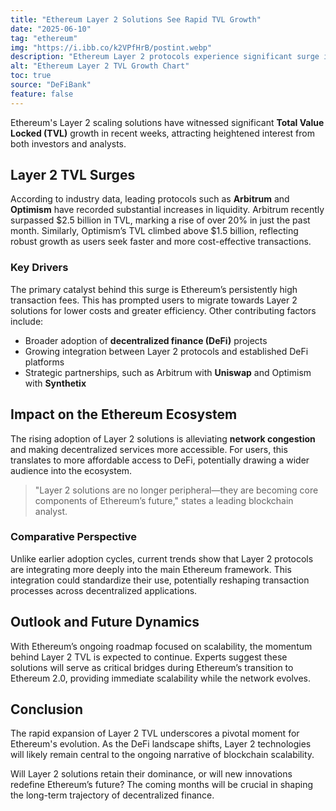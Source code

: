 ```yaml
---
title: "Ethereum Layer 2 Solutions See Rapid TVL Growth"
date: "2025-06-10"
tag: "ethereum"
img: "https://i.ibb.co/k2VPfHrB/postint.webp"
description: "Ethereum Layer 2 protocols experience significant surge in TVL and adoption."
alt: "Ethereum Layer 2 TVL Growth Chart"
toc: true
source: "DeFiBank"
feature: false
---
```


Ethereum's Layer 2 scaling solutions have witnessed significant **Total Value Locked (TVL)** growth in recent weeks, attracting heightened interest from both investors and analysts.

## Layer 2 TVL Surges

According to industry data, leading protocols such as **Arbitrum** and **Optimism** have recorded substantial increases in liquidity. Arbitrum recently surpassed $2.5 billion in TVL, marking a rise of over 20% in just the past month. Similarly, Optimism’s TVL climbed above $1.5 billion, reflecting robust growth as users seek faster and more cost-effective transactions.

### Key Drivers

The primary catalyst behind this surge is Ethereum’s persistently high transaction fees. This has prompted users to migrate towards Layer 2 solutions for lower costs and greater efficiency. Other contributing factors include:

- Broader adoption of **decentralized finance (DeFi)** projects
- Growing integration between Layer 2 protocols and established DeFi platforms
- Strategic partnerships, such as Arbitrum with **Uniswap** and Optimism with **Synthetix**

## Impact on the Ethereum Ecosystem

The rising adoption of Layer 2 solutions is alleviating **network congestion** and making decentralized services more accessible. For users, this translates to more affordable access to DeFi, potentially drawing a wider audience into the ecosystem.

> "Layer 2 solutions are no longer peripheral—they are becoming core components of Ethereum’s future," states a leading blockchain analyst.

### Comparative Perspective

Unlike earlier adoption cycles, current trends show that Layer 2 protocols are integrating more deeply into the main Ethereum framework. This integration could standardize their use, potentially reshaping transaction processes across decentralized applications.

## Outlook and Future Dynamics

With Ethereum’s ongoing roadmap focused on scalability, the momentum behind Layer 2 TVL is expected to continue. Experts suggest these solutions will serve as critical bridges during Ethereum’s transition to Ethereum 2.0, providing immediate scalability while the network evolves.

## Conclusion

The rapid expansion of Layer 2 TVL underscores a pivotal moment for Ethereum's evolution. As the DeFi landscape shifts, Layer 2 technologies will likely remain central to the ongoing narrative of blockchain scalability.

Will Layer 2 solutions retain their dominance, or will new innovations redefine Ethereum’s future? The coming months will be crucial in shaping the long-term trajectory of decentralized finance.